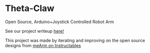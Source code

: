 # Theta-Claw
Open Source, Arduino+Joystick Controlled Robot Arm

See our project writeup [here!](https://kappathetatau.org/2018/theta-claw/ "Theta Claw")

This project was made by iterating and improving on the open source designs from [meArm on Instructables](http://www.instructables.com/id/MeArm-Robot-Arm-Your-Robot-V10/)
